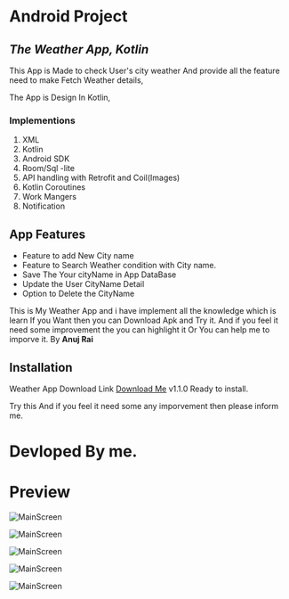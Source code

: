 # Android Project
## _The Weather App, Kotlin_

This App is Made to check User's city weather And provide all the feature need to make Fetch Weather details,

The App is Design In Kotlin,
### Implementions
 1. XML
 2. Kotlin
 3. Android SDK 
 4. Room/Sql -lite
 5. API handling with Retrofit and Coil(Images)
 6. Kotlin Coroutines
 7. Work Mangers
 8. Notification 
 
## App Features

- Feature to add New City name
- Feature to Search Weather condition with City name.
- Save The Your cityName in App DataBase
- Update the User CityName Detail
- Option to Delete the CityName

This is My Weather App and i have implement all the knowledge which is learn
If you Want then you can Download Apk and Try it.
And if you feel it need some improvement the you can highlight it 
Or You can help me to imporve it.
 By __Anuj Rai__ 


## Installation

Weather App Download Link [Download Me](https://drive.google.com/file/d/1kJF8n1VbhLhdCyxByFYYrurxFg-RUIu4/view?usp=sharing "Click Here to Download App") v1.1.0 Ready to install.

Try this And if you feel it need some any imporvement then please inform me. 

# Devloped By me.

# Preview
![MainScreen](https://raw.githubusercontent.com/Anuj-Rai12/anuj-rai/master/SplachScreen.png?token=APA6NNAXPRCB3FR3YTE4YGDAOKBJA "Location Screen")


![MainScreen](https://raw.githubusercontent.com/Anuj-Rai12/anuj-rai/master/EnterScreen.png?token=APA6NNA5XVL44EPMKV2RRVLAOKBGO "Location Screen")

![MainScreen](https://raw.githubusercontent.com/Anuj-Rai12/anuj-rai/master/MainSrc.png?token=APA6NNERODPTJZYAKMDCLPLAOKBHK "Main Screen")

![MainScreen](https://raw.githubusercontent.com/Anuj-Rai12/anuj-rai/master/Notification.png?token=APA6NNHVFSF2KTOIPCGH5A3AOKBIK "Notification Screen")

![MainScreen](https://raw.githubusercontent.com/Anuj-Rai12/anuj-rai/master/UpdateScr.png?token=APA6NNFQWQ2EHNWNQ3X23JTAOKBJO "Update Screen")

